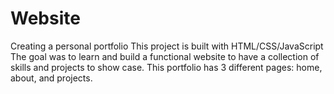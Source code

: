 # Website
Creating a personal portfolio
This project is built with HTML/CSS/JavaScript
The goal was to learn and build a functional website to have a collection of skills and projects to show case.
This portfolio has 3 different pages: home, about, and projects.
